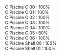 C Piscine C 00 : 100% <br>
C Piscine C 01 : 100% <br>
C Piscine C 02 : 100% <br>
C Piscine C 03 : 100% <br>
C Piscine C 04 : 100% <br>
C Piscine C 05 : 80% <br>
C Piscine C 06 : 100% <br>
C Piscine Shell 00 : 100% <br>
C Piscine Shell 01 : 100% <br>
